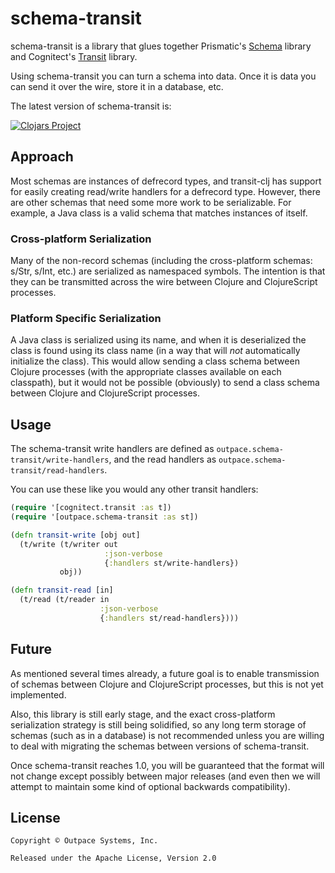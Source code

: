 # schema-transit

schema-transit is a library that glues together Prismatic's
[Schema](http://github.com/prismatic/schema) library and Cognitect's
[Transit](http://github.com/cognitect/transit-clj) library.

Using schema-transit you can turn a schema into data.  Once it is data you can
send it over the wire, store it in a database, etc.

The latest version of schema-transit is:

[![Clojars Project](http://clojars.org/com.outpace/schema-transit/latest-version.svg)](http://clojars.org/com.outpace/schema-transit)

## Approach

Most schemas are instances of defrecord types, and transit-clj has support
for easily creating read/write handlers for a defrecord type.  However, there
are other schemas that need some more work to be serializable.  For example, a
Java class is a valid schema that matches instances of itself.

### Cross-platform Serialization

Many of the non-record schemas (including the cross-platform schemas: s/Str,
s/Int, etc.) are serialized as namespaced symbols.  The intention is that they
can be transmitted across the wire between Clojure and ClojureScript processes.

### Platform Specific Serialization

A Java class is serialized using its name, and when it is deserialized the class
is found using its class name (in a way that will *not* automatically initialize
the class).  This would allow sending a class schema between Clojure processes
(with the appropriate classes available on each classpath), but it would not be
possible (obviously) to send a class schema between Clojure and ClojureScript
processes.

## Usage

The schema-transit write handlers are defined as
`outpace.schema-transit/write-handlers`, and the read handlers as
`outpace.schema-transit/read-handlers`.

You can use these like you would any other transit handlers:

```clojure
(require '[cognitect.transit :as t])
(require '[outpace.schema-transit :as st])

(defn transit-write [obj out]
  (t/write (t/writer out
                     :json-verbose
                     {:handlers st/write-handlers})
           obj))

(defn transit-read [in]
  (t/read (t/reader in
                    :json-verbose
                    {:handlers st/read-handlers})))
```
                        
## Future

As mentioned several times already, a future goal is to enable transmission of
schemas between Clojure and ClojureScript processes, but this is not yet
implemented.

Also, this library is still early stage, and the exact cross-platform
serialization strategy is still being solidified, so any long term storage of
schemas (such as in a database) is not recommended unless you are willing to
deal with migrating the schemas between versions of schema-transit.

Once schema-transit reaches 1.0, you will be guaranteed that the format will not
change except possibly between major releases (and even then we will attempt to
maintain some kind of optional backwards compatibility).

## License

    Copyright © Outpace Systems, Inc.
    
    Released under the Apache License, Version 2.0

